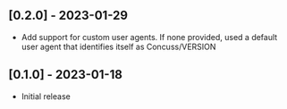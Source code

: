 ## [0.2.0] - 2023-01-29

* Add support for custom user agents. If none provided, used a default user agent that identifies itself as Concuss/VERSION

## [0.1.0] - 2023-01-18

* Initial release
